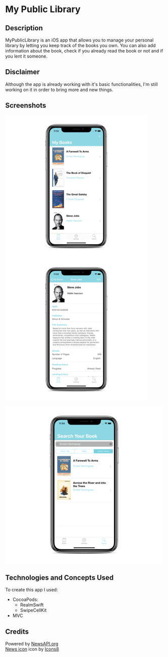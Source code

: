 # My Public Library

## Description
MyPublicLibrary is an iOS app that allows you to manage your personal library by letting you keep track of the books you own. You can also add information about the book, check if you already read the book or not and if you lent it someone. 

## Disclaimer
Although the app is already working with it's basic functionalities, I'm still working on it in order to bring more and new things.  

## Screenshots

<p float="left">
 <img src="https://github.com/DavidRFerreira/MyPersonalLibrary_iOSApp/blob/master/Screenshots/screen1.png" width="450" height="450"> 
  <img src="https://github.com/DavidRFerreira/MyPersonalLibrary_iOSApp/blob/master/Screenshots/screen2.png" width="450" height="450">
</p>

<img src="https://github.com/DavidRFerreira/MyPersonalLibrary_iOSApp/blob/master/Screenshots/screen3.png" width="500" height="500">


## Technologies and Concepts Used
To create this app I used: 
- CocoaPods: 
  - RealmSwift
  - SwipeCellKit
- MVC

## Credits
Powered by [NewsAPI.org](https://newsapi.org/)<br />
[News icon](https://icons8.com/icons/set/news) icon by [Icons8](https://icons8.com/)<br />

